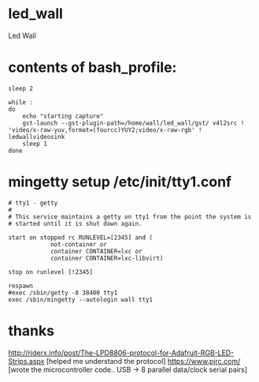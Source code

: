 led_wall
========

Led Wall

contents of bash_profile:
========

    sleep 2
    
    while :
    do
    	echo "starting capture"
    	gst-launch --gst-plugin-path=/home/wall/led_wall/gst/ v4l2src ! 'video/x-raw-yuv,format=(fourcc)YUY2;video/x-raw-rgb' ! ledwallvideosink
    	sleep 1
    done

mingetty setup /etc/init/tty1.conf
====

    # tty1 - getty
    #
    # This service maintains a getty on tty1 from the point the system is
    # started until it is shut down again.
    
    start on stopped rc RUNLEVEL=[2345] and (
                not-container or
                container CONTAINER=lxc or
                container CONTAINER=lxc-libvirt)
    
    stop on runlevel [!2345]
    
    respawn
    #exec /sbin/getty -8 38400 tty1
    exec /sbin/mingetty --autologin wall tty1

thanks
====

http://riderx.info/post/The-LPD8806-protocol-for-Adafruit-RGB-LED-Strips.aspx [helped me understand the protocol]
https://www.pjrc.com/ [wrote the microcontroller code.. USB -> 8 parallel data/clock serial pairs]
